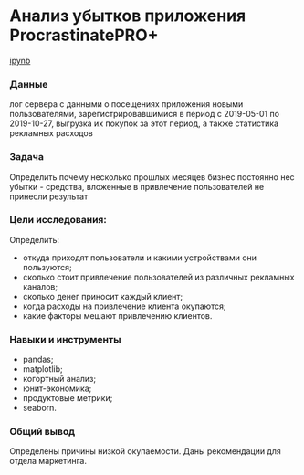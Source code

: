 
# Анализ убытков приложения ProcrastinatePRO+

[ipynb](procrastinate_pro.ipynb)


### Данные
лог сервера с данными о посещениях приложения новыми пользователями, зарегистрировавшимися в период с 2019-05-01 по 2019-10-27, выгрузка их покупок за этот период, а также статистика рекламных расходов

### Задача
Определить почему несколько прошлых месяцев бизнес постоянно нес убытки - средства, вложенные в привлечение пользователей не принесли результат

### Цели исследования:
Определить:

* откуда приходят пользователи и какими устройствами они пользуются;
* сколько стоит привлечение пользователей из различных рекламных каналов;
* сколько денег приносит каждый клиент;
* когда расходы на привлечение клиента окупаются;
* какие факторы мешают привлечению клиентов.


### Навыки и инструменты
* pandas;
* matplotlib;
* когортный анализ; 
* юнит-экономика;
* продуктовые метрики;
* seaborn.


### Общий вывод
Определены причины низкой окупаемости. Даны рекомендации для отдела маркетинга.
